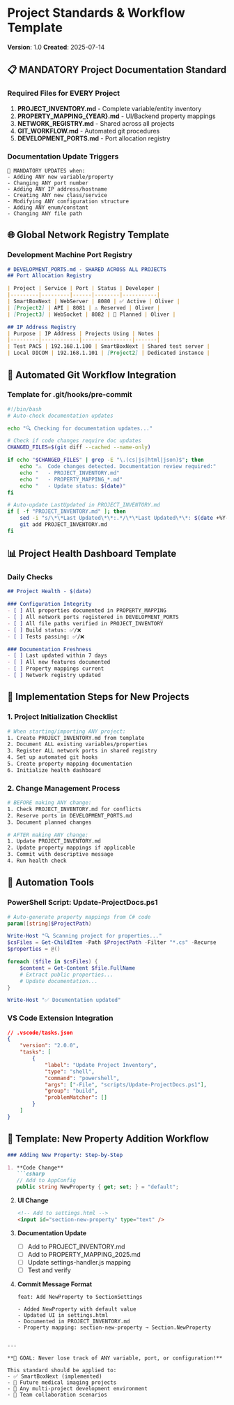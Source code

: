 # Project Standards & Workflow Template
**Version**: 1.0
**Created**: 2025-07-14

## 📋 MANDATORY Project Documentation Standard

### Required Files for EVERY Project
1. **PROJECT_INVENTORY.md** - Complete variable/entity inventory
2. **PROPERTY_MAPPING_{YEAR}.md** - UI/Backend property mappings  
3. **NETWORK_REGISTRY.md** - Shared across all projects
4. **GIT_WORKFLOW.md** - Automated git procedures
5. **DEVELOPMENT_PORTS.md** - Port allocation registry

### Documentation Update Triggers
```
🔴 MANDATORY UPDATES when:
- Adding ANY new variable/property
- Changing ANY port number
- Adding ANY IP address/hostname
- Creating ANY new class/service
- Modifying ANY configuration structure
- Adding ANY enum/constant
- Changing ANY file path
```

## 🌐 Global Network Registry Template

### Development Machine Port Registry
```markdown
# DEVELOPMENT_PORTS.md - SHARED ACROSS ALL PROJECTS
## Port Allocation Registry

| Project | Service | Port | Status | Developer |
|---------|---------|------|--------|-----------|
| SmartBoxNext | WebServer | 8080 | ✅ Active | Oliver |
| [Project2] | API | 8081 | ⚠️ Reserved | Oliver |
| [Project3] | WebSocket | 8082 | 🔧 Planned | Oliver |

## IP Address Registry
| Purpose | IP Address | Projects Using | Notes |
|---------|------------|----------------|-------|
| Test PACS | 192.168.1.100 | SmartBoxNext | Shared test server |
| Local DICOM | 192.168.1.101 | [Project2] | Dedicated instance |
```

## 🔄 Automated Git Workflow Integration

### Template for .git/hooks/pre-commit
```bash
#!/bin/bash
# Auto-check documentation updates

echo "🔍 Checking for documentation updates..."

# Check if code changes require doc updates
CHANGED_FILES=$(git diff --cached --name-only)

if echo "$CHANGED_FILES" | grep -E "\.(cs|js|html|json)$"; then
    echo "⚠️  Code changes detected. Documentation review required:"
    echo "   - PROJECT_INVENTORY.md"
    echo "   - PROPERTY_MAPPING_*.md"
    echo "   - Update status: $(date)"
fi

# Auto-update LastUpdated in PROJECT_INVENTORY.md
if [ -f "PROJECT_INVENTORY.md" ]; then
    sed -i "s/\*\*Last Updated\*\*:.*/\*\*Last Updated\*\*: $(date +%Y-%m-%d)/" PROJECT_INVENTORY.md
    git add PROJECT_INVENTORY.md
fi
```

## 📊 Project Health Dashboard Template

### Daily Checks
```markdown
## Project Health - $(date)

### Configuration Integrity
- [ ] All properties documented in PROPERTY_MAPPING
- [ ] All network ports registered in DEVELOPMENT_PORTS
- [ ] All file paths verified in PROJECT_INVENTORY
- [ ] Build status: ✅/❌
- [ ] Tests passing: ✅/❌

### Documentation Freshness
- [ ] Last updated within 7 days
- [ ] All new features documented
- [ ] Property mappings current
- [ ] Network registry updated
```

## 🎯 Implementation Steps for New Projects

### 1. Project Initialization Checklist
```bash
# When starting/importing ANY project:
1. Create PROJECT_INVENTORY.md from template
2. Document ALL existing variables/properties
3. Register ALL network ports in shared registry
4. Set up automated git hooks
5. Create property mapping documentation
6. Initialize health dashboard
```

### 2. Change Management Process
```bash
# BEFORE making ANY change:
1. Check PROJECT_INVENTORY.md for conflicts
2. Reserve ports in DEVELOPMENT_PORTS.md
3. Document planned changes

# AFTER making ANY change:
1. Update PROJECT_INVENTORY.md
2. Update property mappings if applicable
3. Commit with descriptive message
4. Run health check
```

## 🔧 Automation Tools

### PowerShell Script: Update-ProjectDocs.ps1
```powershell
# Auto-generate property mappings from C# code
param([string]$ProjectPath)

Write-Host "🔍 Scanning project for properties..."
$csFiles = Get-ChildItem -Path $ProjectPath -Filter "*.cs" -Recurse
$properties = @()

foreach ($file in $csFiles) {
    $content = Get-Content $file.FullName
    # Extract public properties...
    # Update documentation...
}

Write-Host "✅ Documentation updated"
```

### VS Code Extension Integration
```json
// .vscode/tasks.json
{
    "version": "2.0.0",
    "tasks": [
        {
            "label": "Update Project Inventory",
            "type": "shell",
            "command": "powershell",
            "args": ["-File", "scripts/Update-ProjectDocs.ps1"],
            "group": "build",
            "problemMatcher": []
        }
    ]
}
```

## 📝 Template: New Property Addition Workflow

```markdown
### Adding New Property: Step-by-Step

1. **Code Change**
   ```csharp
   // Add to AppConfig
   public string NewProperty { get; set; } = "default";
   ```

2. **UI Change** 
   ```html
   <!-- Add to settings.html -->
   <input id="section-new-property" type="text" />
   ```

3. **Documentation Update**
   - [ ] Add to PROJECT_INVENTORY.md
   - [ ] Add to PROPERTY_MAPPING_2025.md
   - [ ] Update settings-handler.js mapping
   - [ ] Test and verify

4. **Commit Message Format**
   ```
   feat: Add NewProperty to SectionSettings
   
   - Added NewProperty with default value
   - Updated UI in settings.html
   - Documented in PROJECT_INVENTORY.md
   - Property mapping: section-new-property → Section.NewProperty
   ```
```

---

**🎯 GOAL: Never lose track of ANY variable, port, or configuration!**

This standard should be applied to:
- ✅ SmartBoxNext (implemented)
- 🔄 Future medical imaging projects
- 🔄 Any multi-project development environment
- 🔄 Team collaboration scenarios